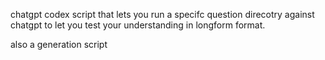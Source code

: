chatgpt codex script that lets you run a specifc question direcotry against
chatgpt to let you test your understanding in longform format.

also a generation script

